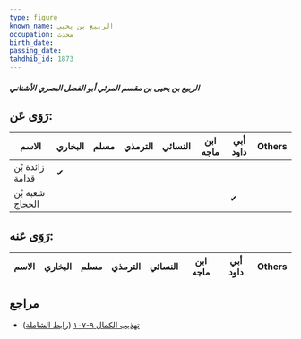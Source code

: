```yaml
---
type: figure
known_name: الربيع بن يحيى
occupation: محدث
birth_date:
passing_date:
tahdhib_id: 1873
---
```

##### الربيع بن يحيى بن مقسم المرئي أبو الفضل البصري الأشناني

## رَوَى عَن:
| الاسم           | البخاري | مسلم | الترمذي | النسائي | ابن ماجه | أبي داود | Others |
| --------------- | ------- | ---- | ------- | ------- | -------- | -------- | ------ |
| زائدة بْن قدامة | ✔       |      |         |         |          |          |        |
| شعبه بْن الحجاج |         |      |         |         |          | ✔        |        |
## رَوَى عَنه:
| الاسم | البخاري | مسلم | الترمذي | النسائي | ابن ماجه | أبي داود | Others |
| ----- | ------- | ---- | ------- | ------- | -------- | -------- | ------ |
## مراجع
- [تهذيب الكمال ٩-١٠٧](obsidian://open?vault=Tahdhib-al-Kamal&file=Figures/١٨٧٣-الربيع%20بن%20يحيى%20بن%20مقسم%20المرئي%20أبو%20الفضل%20البصري%20الأشناني) ([رابط الشاملة](https://shamela.ws/book/3722/4347))